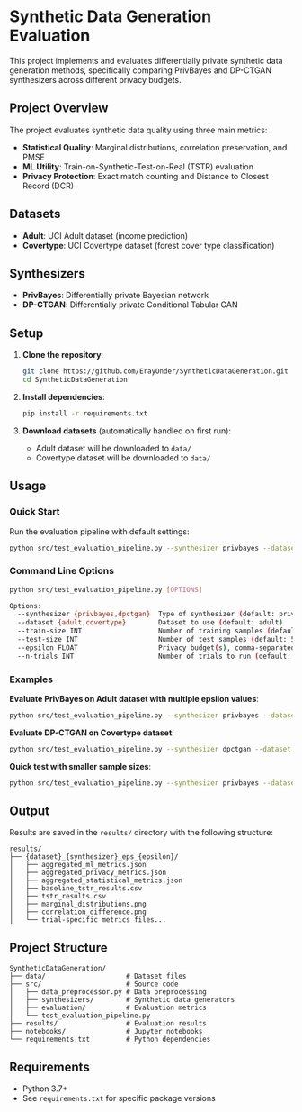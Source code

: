 # Synthetic Data Generation Evaluation

This project implements and evaluates differentially private synthetic data generation methods, specifically comparing PrivBayes and DP-CTGAN synthesizers across different privacy budgets.

## Project Overview

The project evaluates synthetic data quality using three main metrics:
- **Statistical Quality**: Marginal distributions, correlation preservation, and PMSE
- **ML Utility**: Train-on-Synthetic-Test-on-Real (TSTR) evaluation
- **Privacy Protection**: Exact match counting and Distance to Closest Record (DCR)

## Datasets

- **Adult**: UCI Adult dataset (income prediction)
- **Covertype**: UCI Covertype dataset (forest cover type classification)

## Synthesizers

- **PrivBayes**: Differentially private Bayesian network
- **DP-CTGAN**: Differentially private Conditional Tabular GAN

## Setup

1. **Clone the repository**:
   ```bash
   git clone https://github.com/ErayOnder/SyntheticDataGeneration.git
   cd SyntheticDataGeneration
   ```

2. **Install dependencies**:
   ```bash
   pip install -r requirements.txt
   ```

3. **Download datasets** (automatically handled on first run):
   - Adult dataset will be downloaded to `data/`
   - Covertype dataset will be downloaded to `data/`

## Usage

### Quick Start

Run the evaluation pipeline with default settings:
```bash
python src/test_evaluation_pipeline.py --synthesizer privbayes --dataset adult
```

### Command Line Options

```bash
python src/test_evaluation_pipeline.py [OPTIONS]

Options:
  --synthesizer {privbayes,dpctgan}  Type of synthesizer (default: privbayes)
  --dataset {adult,covertype}        Dataset to use (default: adult)
  --train-size INT                   Number of training samples (default: 1000)
  --test-size INT                    Number of test samples (default: 500)
  --epsilon FLOAT                    Privacy budget(s), comma-separated (default: 1.0)
  --n-trials INT                     Number of trials to run (default: 3)
```

### Examples

**Evaluate PrivBayes on Adult dataset with multiple epsilon values**:
```bash
python src/test_evaluation_pipeline.py --synthesizer privbayes --dataset adult --epsilon 0.5,1.0,5.0
```

**Evaluate DP-CTGAN on Covertype dataset**:
```bash
python src/test_evaluation_pipeline.py --synthesizer dpctgan --dataset covertype --epsilon 1.0
```

**Quick test with smaller sample sizes**:
```bash
python src/test_evaluation_pipeline.py --synthesizer privbayes --dataset adult --train-size 500 --test-size 200 --n-trials 1
```

## Output

Results are saved in the `results/` directory with the following structure:
```
results/
├── {dataset}_{synthesizer}_eps_{epsilon}/
│   ├── aggregated_ml_metrics.json
│   ├── aggregated_privacy_metrics.json
│   ├── aggregated_statistical_metrics.json
│   ├── baseline_tstr_results.csv
│   ├── tstr_results.csv
│   ├── marginal_distributions.png
│   ├── correlation_difference.png
│   └── trial-specific metrics files...
```

## Project Structure

```
SyntheticDataGeneration/
├── data/                    # Dataset files
├── src/                     # Source code
│   ├── data_preprocessor.py # Data preprocessing
│   ├── synthesizers/        # Synthetic data generators
│   ├── evaluation/          # Evaluation metrics
│   └── test_evaluation_pipeline.py
├── results/                 # Evaluation results
├── notebooks/               # Jupyter notebooks
└── requirements.txt         # Python dependencies
```

## Requirements

- Python 3.7+
- See `requirements.txt` for specific package versions 